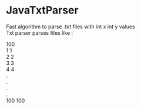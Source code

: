 # JavaTxtParser
Fast algorithm to parse .txt files with int x  int y  values<br />
Txt parser parses files like :

100 <br />
1 1 <br />
2 2 <br />
3 3 <br />
4 4 <br />
. <br />
. <br />
. <br />
. <br />
100 100
